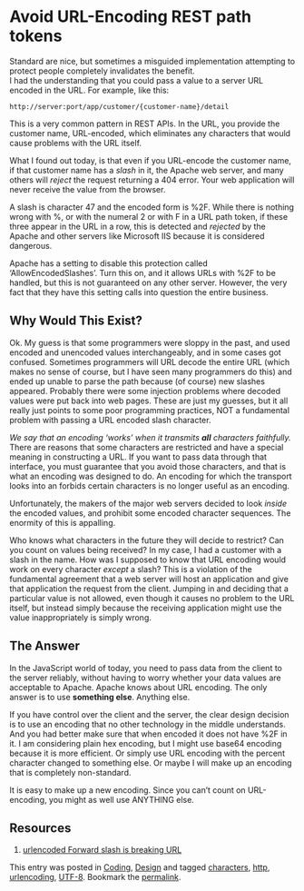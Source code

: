 #  Avoid URL-Encoding REST path tokens

Standard are nice, but sometimes a misguided implementation attempting to protect people completely invalidates the benefit.  
I had the understanding that you could pass a value to a server URL encoded in the URL. For example, like this:

```
http://server:port/app/customer/{customer-name}/detail

```


This is a very common pattern in REST APIs. In the URL, you provide the customer name, URL-encoded, which eliminates any characters that would cause problems with the URL itself.  

What I found out today, is that even if you URL-encode the customer name, if that customer name has a _slash_ in it, the Apache web server, and many others will _reject_ the request returning a 404 error. Your web application will never receive the value from the browser.  

A slash is character 47 and the encoded form is %2F. While there is nothing wrong with %, or with the numeral 2 or with F in a URL path token, if these three appear in the URL in a row, this is detected and _rejected_ by the Apache and other servers like Microsoft IIS because it is considered dangerous.  

Apache has a setting to disable this protection called ‘AllowEncodedSlashes’. Turn this on, and it allows URLs with %2F to be handled, but this is not guaranteed on any other server. However, the very fact that they have this setting calls into question the entire business.

## Why Would This Exist?

Ok. My guess is that some programmers were sloppy in the past, and used encoded and unencoded values interchangeably, and in some cases got confused. Sometimes programmers will URL decode the entire URL (which makes no sense of course, but I have seen many programmers do this) and ended up unable to parse the path because (of course) new slashes appeared. Probably there were some injection problems where decoded values were put back into web pages. These are just my guesses, but it all really just points to some poor programming practices, NOT a fundamental problem with passing a URL encoded slash character.  

_We say that an encoding ‘works’ when it transmits **all** characters faithfully._  
There are reasons that some characters are restricted and have a special meaning in constructing a URL. If you want to pass data through that interface, you must guarantee that you avoid those characters, and that is what an encoding was designed to do. An encoding for which the transport looks into an forbids certain characters is no longer useful as an encoding.  

Unfortunately, the makers of the major web servers decided to look _inside_ the encoded values, and prohibit some encoded character sequences. The enormity of this is appalling.  

Who knows what characters in the future they will decide to restrict? Can you count on values being received? In my case, I had a customer with a slash in the name. How was I supposed to know that URL encoding would work on every character _except_ a slash? This is a violation of the fundamental agreement that a web server will host an application and give that application the request from the client. Jumping in and deciding that a particular value is not allowed, even though it causes no problem to the URL itself, but instead simply because the receiving application might use the value inappropriately is simply wrong.

## The Answer

In the JavaScript world of today, you need to pass data from the client to the server reliably, without having to worry whether your data values are acceptable to Apache. Apache knows about URL encoding. The only answer is to use **something else**. Anything else.  

If you have control over the client and the server, the clear design decision is to use an encoding that no other technology in the middle understands. And you had better make sure that when encoded it does not have %2F in it. I am considering plain hex encoding, but I might use base64 encoding because it is more efficient. Or simply use URL encoding with the percent character changed to something else. Or maybe I will make up an encoding that is completely non-standard.  

It is easy to make up a new encoding. Since you can’t count on URL-encoding, you might as well use ANYTHING else.

## Resources

1.  [urlencoded Forward slash is breaking URL](http://stackoverflow.com/questions/3235219/urlencoded-forward-slash-is-breaking-url)

This entry was posted in [Coding](https://agiletribe.purplehillsbooks.com/category/coding/), [Design](https://agiletribe.purplehillsbooks.com/category/design/) and tagged [characters](https://agiletribe.purplehillsbooks.com/tag/characters/), [http](https://agiletribe.purplehillsbooks.com/tag/http/), [urlencoding](https://agiletribe.purplehillsbooks.com/tag/urlencoding/), [UTF-8](https://agiletribe.purplehillsbooks.com/tag/utf-8/). Bookmark the [permalink](https://agiletribe.purplehillsbooks.com/2015/11/23/dont-use-url-encoding-in-rest-path-tokens/ "Permalink to Don't use URL-Encoding in REST path tokens").